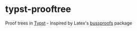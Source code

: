 # typst-prooftree

Proof trees in [Typst](https://typst.app/) - Inspired by Latex's [bussproofs](https://www.ctan.org/pkg/bussproofs) package
